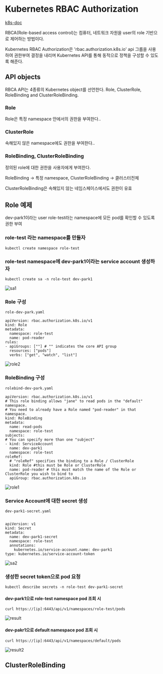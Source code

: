 # Kubernetes RBAC Authorization

[k8s-doc](https://kubernetes.io/docs/reference/access-authn-authz/rbac/)

RBCA(Role-based access control)는 컴퓨터, 네트워크 자원을 user의 role 기반으로 제어하는 방법이다.

Kubernetes RBAC Authorization은 'rbac.authorization.k8s.io' api 그룹을 사용하여 권한부여 결정을 내리며 Kubernetes API를 통해 동적으로 정책을 구성할 수 있도록 해준다.

## API objects
RBCA API는 4종류의 Kubernetes object를 선언한다. Role, ClusterRole, RoleBinding and ClusterRoleBinding.

### Role

Role은 특정 namespace 안에서의 권한을 부여한다..

### ClusterRole

속해있지 않은 namespace에도 권한을 부여한다..

### RoleBinding, ClusterRoleBinding

정의된 role에 대한 권한을 사용자에게 부여한다.


RoleBinding -> 특정 namespace, ClusterRoleBinding -> 클러스터전체


ClusterRoleBinding은 속해있지 않는 네임스페이스에서도 권한이 유효

## Role 예제

dev-park1이라는 user role-test라는 namespace에 모든 pod를 확인할 수 있도록 권한 부여

### role-test 라는 namespace를 만들자


    kubectl create namespace role-test
    
    
### role-test namespace에 dev-park1이라는 service account 생성하자


    kubectl create sa -n role-test dev-park1



![sa1](https://user-images.githubusercontent.com/68090443/229472214-63c2b5d5-acb2-47d1-bbb4-dcc76754f0e3.PNG)



### Role 구성

    role-dev-park.yaml
    
    apiVersion: rbac.authorization.k8s.io/v1
    kind: Role
    metadata:
      namespace: role-test
      name: pod-reader
    rules:
    - apiGroups: [""] # "" indicates the core API group
      resources: ["pods"]
      verbs: ["get", "watch", "list"]



![role2](https://user-images.githubusercontent.com/68090443/229471772-7c0778c1-b62c-486a-8875-6d76db7972f0.PNG)





### RoleBinding 구성
    
    rolebind-dev-park.yaml

    apiVersion: rbac.authorization.k8s.io/v1
    # This role binding allows "jane" to read pods in the "default" namespace.
    # You need to already have a Role named "pod-reader" in that namespace.
    kind: RoleBinding
    metadata:
      name: read-pods
      namespace: role-test
    subjects:
    # You can specify more than one "subject"
    - kind: ServiceAccount
      name: dev-park1
      namespace: role-test
    roleRef:
      # "roleRef" specifies the binding to a Role / ClusterRole
      kind: Role #this must be Role or ClusterRole
      name: pod-reader # this must match the name of the Role or ClusterRole you wish to bind to
      apiGroup: rbac.authorization.k8s.io
  
  
  
![role1](https://user-images.githubusercontent.com/68090443/229471817-ac8e5d0e-72a5-48ba-9cc7-94a1f0ad1e33.PNG)
 
### Service Account에 대한 secret 생성


    dev-park1-secret.yaml
    
    
    apiVersion: v1
    kind: Secret
    metadata:
      name: dev-park1-secret
      namespace: role-test
      annotations:
        kubernetes.io/service-account.name: dev-park1
    type: kubernetes.io/service-account-token



![sa2](https://user-images.githubusercontent.com/68090443/229472136-c9bf3503-c3ae-4379-95ca-31ee456bdb31.PNG)

### 생성한 secret token으로 pod 요청


    kubectl describe secrets -n role-test dev-park1-secret

#### dev-park1으로 role-test namespace pod 조회 시

    curl https://[ip]:6443/api/v1/namespaces/role-test/pods
    

![result](https://user-images.githubusercontent.com/68090443/229475081-4f9db1eb-6afd-4b03-a292-1f5382dc0c21.PNG)



#### dev-pakr1으로 default namespace pod 조회 시
    
    
    curl https://[ip]:6443/api/v1/namespaces/default/pods
    
    
![result2](https://user-images.githubusercontent.com/68090443/229475306-2aa559f4-7cb7-477a-8705-6a36bddafaba.PNG)


## ClusterRoleBinding 
